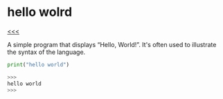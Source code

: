 
hello wolrd
======

[<<<](https://github.com/ttltrk/PRG/blob/master/PY/DOC/OPYM/OPYM.MD)

A simple program that displays “Hello, World!”. It's often used to illustrate the syntax of the language.

```python
print("hello world")
```

```python
>>>
hello world
>>>
```


